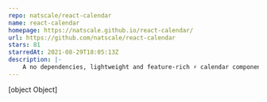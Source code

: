 ```yaml
---
repo: natscale/react-calendar
name: react-calendar
homepage: https://natscale.github.io/react-calendar/
url: https://github.com/natscale/react-calendar
stars: 81
starredAt: 2021-08-29T18:05:13Z
description: |-
    A no dependencies, lightweight and feature-rich ⚡ calendar component for react.
---
```


[object Object]
